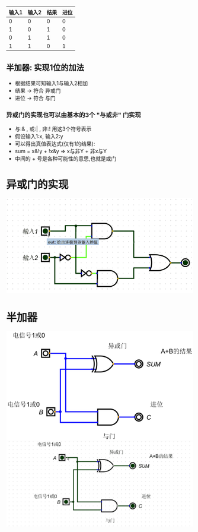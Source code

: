 |输入1|输入2|结果|进位|
|-|-|-| -
|0|0|0|0| 
|1|0|1|0|
|0|1|1|0|
|1|1|0|1|

## 半加器: 实现1位的加法
+ 根据结果可知输入1与输入2相加
+ 结果 -> 符合 异或门
+ 进位 -> 符合 与门

### 异或门的实现也可以由基本的3个 "与或非" 门实现
+ 与:& , 或:| , 非:! 用这3个符号表示
+ 假设输入1:x, 输入2:y
+ 可以得出真值表达式(仅有1的结果):
+ sum = x&!y + !x&y => x与非Y + 非x与Y
+ 中间的 + 号是各种可能性的意思,也就是或门

# 异或门的实现
![异或门](imgs/xor_gate.gif)
# 半加器
![半加器](imgs/half.png)
![半加器](imgs/half.gif)
